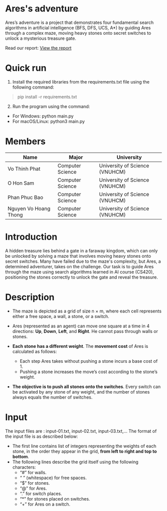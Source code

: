 # Ares's adventure
Ares’s adventure is a project that demonstrates four fundamental search algorithms in artificial intelligence (BFS, DFS, UCS, A*) by guiding Ares through a complex maze, moving heavy stones onto secret switches to unlock a mysterious treasure gate.

Read our report: [View the report](report.pdf)

# Quick run
1. Install the required libraries from the requirements.txt file using the following command:
> pip install -r requirements.txt

2. Run the program using the command:
- For Windows: python main.py
- For macOS/Linux: python3 main.py

# Members
| **Name**| **Major**| **University**|
|-|-|-|
| Vo Thinh Phat | Computer Science  | University of Science (VNUHCM) |
| O Hon Sam | Computer Science  | University of Science (VNUHCM) |
| Phan Phuc Bao | Computer Science  | University of Science (VNUHCM) |
| Nguyen Vo Hoang Thong | Computer Science  | University of Science (VNUHCM) |

# Introduction
A hidden treasure lies behind a gate in a faraway kingdom, which can only be unlocked by solving a maze that involves moving heavy stones onto secret switches. Many have failed due to the maze's complexity, but Ares, a determined adventurer, takes on the challenge. Our task is to guide Ares through the maze using search algorithms learned in AI course (CS420), positioning the stones correctly to unlock the gate and reveal the treasure.

# Description
- The maze is depicted as a grid of size n × m, where each cell represents either a free space, a wall, a stone, or a switch.

- Ares (represented as an agent) can move one square at a time in 4 directions: **Up**, **Down**, **Left**, and **Right**. He cannot pass through walls or stones.

- **Each stone has a different weight**. The **movement cost** of Ares is calculated as follows:
    - Each step Ares takes without pushing a stone incurs a base cost of 1.
    - Pushing a stone increases the move’s cost according to the stone’s weight.

- **The objective is to push all stones onto the switches**. Every switch can be activated by any stone of any weight, and the number of stones always equals the number of switches.

# Input
The input files are : input-01.txt, input-02.txt, input-03.txt,...
The format of the input file is as described below:
- The first line contains list of integers representing the weights of each stone, in the order they appear in the grid, **from left to right and top to bottom**.
- The following lines describe the grid itself using the following characters:
    - “#” for walls.
    - “ ” (whitespace) for free spaces. 
    - “$” for stones.
    - “@” for Ares.
    - “.” for switch places.
    - “*” for stones placed on switches. 
    - “+” for Ares on a switch.
